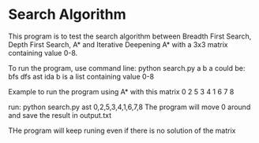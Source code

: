 # Search Algorithm

This program is to test the search algorithm between Breadth First Search, Depth First Search, A* and Iterative Deepening A* with a 3x3 matrix containing value 0-8.

To run the program, use command line: python search.py a b
a could be: bfs dfs ast ida
b is a list containing value 0-8

Example
to run the program using A* with this matrix
0 2 5
3 4 1
6 7 8

run:
python search.py ast 0,2,5,3,4,1,6,7,8
The program will move 0 around and save the result in output.txt

THe program will keep runing even if there is no solution of the matrix
